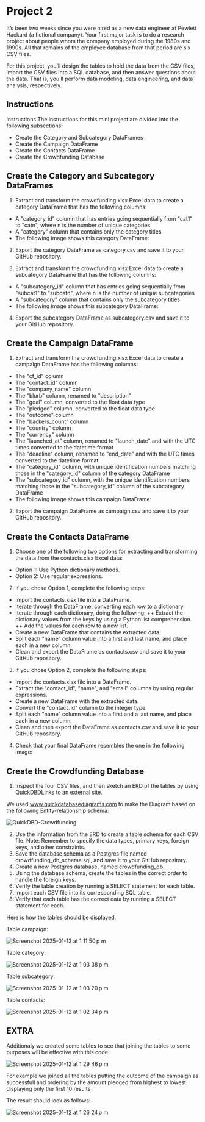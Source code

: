 # Project 2


It’s been two weeks since you were hired as a new data engineer at Pewlett Hackard (a fictional company). Your first major task is to do a research project about people whom the company employed during the 1980s and 1990s. All that remains of the employee database from that period are six CSV files.

For this project, you’ll design the tables to hold the data from the CSV files, import the CSV files into a SQL database, and then answer questions about the data. That is, you’ll perform data modeling, data engineering, and data analysis, respectively.


## Instructions

Instructions
The instructions for this mini project are divided into the following subsections:

+ Create the Category and Subcategory DataFrames
+ Create the Campaign DataFrame
+ Create the Contacts DataFrame
+ Create the Crowdfunding Database


## Create the Category and Subcategory DataFrames

1. Extract and transform the crowdfunding.xlsx Excel data to create a category DataFrame that has the following columns:

+ A "category_id" column that has entries going sequentially from "cat1" to "catn", where n is the number of unique categories
+ A "category" column that contains only the category titles
+ The following image shows this category DataFrame:





2. Export the category DataFrame as category.csv and save it to your GitHub repository.

3. Extract and transform the crowdfunding.xlsx Excel data to create a subcategory DataFrame that has the following columns:

+ A "subcategory_id" column that has entries going sequentially from "subcat1" to "subcatn", where n is the number of unique subcategories
+ A "subcategory" column that contains only the subcategory titles
+ The following image shows this subcategory DataFrame:




4. Export the subcategory DataFrame as subcategory.csv and save it to your GitHub repository.




## Create the Campaign DataFrame

1. Extract and transform the crowdfunding.xlsx Excel data to create a campaign DataFrame has the following columns:

+ The "cf_id" column
+ The "contact_id" column
+ The "company_name" column
+ The "blurb" column, renamed to "description"
+ The "goal" column, converted to the float data type
+ The "pledged" column, converted to the float data type
+ The "outcome" column 
+ The "backers_count" column
+ The "country" column
+ The "currency" column
+ The "launched_at" column, renamed to "launch_date" and with the UTC times converted to the datetime format
+ The "deadline" column, renamed to "end_date" and with the UTC times converted to the datetime format
+ The "category_id" column, with unique identification numbers matching those in the "category_id" column of the category DataFrame
+ The "subcategory_id" column, with the unique identification numbers matching those in the "subcategory_id" column of the subcategory DataFrame
+ The following image shows this campaign DataFrame:






2. Export the campaign DataFrame as campaign.csv and save it to your GitHub repository.


   

## Create the Contacts DataFrame

1. Choose one of the following two options for extracting and transforming the data from the contacts.xlsx Excel data:
+ Option 1: Use Python dictionary methods.
+ Option 2: Use regular expressions.

2. If you chose Option 1, complete the following steps:
+ Import the contacts.xlsx file into a DataFrame.
+ Iterate through the DataFrame, converting each row to a dictionary.
+ Iterate through each dictionary, doing the following:
++ Extract the dictionary values from the keys by using a Python list comprehension.
++ Add the values for each row to a new list.
+ Create a new DataFrame that contains the extracted data.
+ Split each "name" column value into a first and last name, and place each in a new column.
+ Clean and export the DataFrame as contacts.csv and save it to your GitHub repository.

3. If you chose Option 2, complete the following steps:
+ Import the contacts.xlsx file into a DataFrame.
+ Extract the "contact_id", "name", and "email" columns by using regular expressions.
+ Create a new DataFrame with the extracted data.
+ Convert the "contact_id" column to the integer type.
+ Split each "name" column value into a first and a last name, and place each in a new column.
+ Clean and then export the DataFrame as contacts.csv and save it to your GitHub repository.

4. Check that your final DataFrame resembles the one in the following image:


## Create the Crowdfunding Database

1. Inspect the four CSV files, and then sketch an ERD of the tables by using QuickDBDLinks to an external site.

We used www.quickdatabasediagrams.com to make the Diagram based on the following Entity-relationship schema:

![QuickDBD-Crowdfunding](https://github.com/user-attachments/assets/25061319-dd13-4ca1-b61d-b0bc90879345)

2. Use the information from the ERD to create a table schema for each CSV file.
Note: Remember to specify the data types, primary keys, foreign keys, and other constraints.
3. Save the database schema as a Postgres file named crowdfunding_db_schema.sql, and save it to your GitHub repository.
4. Create a new Postgres database, named crowdfunding_db.
5. Using the database schema, create the tables in the correct order to handle the foreign keys.
6. Verify the table creation by running a SELECT statement for each table.
7. Import each CSV file into its corresponding SQL table.
8. Verify that each table has the correct data by running a SELECT statement for each.

Here is how the tables should be displayed:

Table campaign:

![Screenshot 2025-01-12 at 1 11 50 p m](https://github.com/user-attachments/assets/cc8fdca1-0faf-4c18-a5c7-ab4b90dbaf6f)

Table category:

![Screenshot 2025-01-12 at 1 03 38 p m](https://github.com/user-attachments/assets/390bd307-7e15-49f6-9c5b-dcbdca14b685)


Table subcategory:

![Screenshot 2025-01-12 at 1 03 20 p m](https://github.com/user-attachments/assets/f8a8db3e-e212-4491-b47a-88d4feec50c9)

Table contacts:

![Screenshot 2025-01-12 at 1 02 34 p m](https://github.com/user-attachments/assets/0576e719-9a31-4af5-8ec0-5e67e9baf415)

## EXTRA


Additionaly we created some tables to see that joining the tables to some purposes will be effective with this code :

![Screenshot 2025-01-12 at 1 29 46 p m](https://github.com/user-attachments/assets/9632bfa7-7bdd-4ff4-8624-0510a866be2f)


For example we joined all the tables putting the outcome of the campaign as successfull and ordering by the amount pledged from highest to lowest displaying only the first 10 results

The result should look as follows:


![Screenshot 2025-01-12 at 1 26 24 p m](https://github.com/user-attachments/assets/60ad9721-b849-4870-83b5-e763106c2453)


